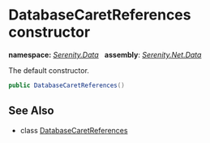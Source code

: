 # DatabaseCaretReferences constructor
**namespace:** *[Serenity.Data](../../README.md#serenity.data-namespace)*   **assembly**: *[Serenity.Net.Data](../../README.md)*

The default constructor.

```csharp
public DatabaseCaretReferences()
```

## See Also

* class [DatabaseCaretReferences](../DatabaseCaretReferences.md)